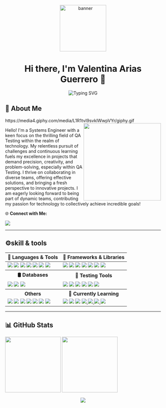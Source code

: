 <p align="center"><img src="https://drive.google.com/uc?export=view&id=1kA8VpNuApEJr0V3i2KwCcVLPLSNJGHXE" height="150" alt="banner" /></p>
<h1 align="center"> Hi there, I'm Valentina Arias Guerrero 🫰</h1>


<p align="center">
  <img src="https://readme-typing-svg.demolab.com?font=Fira+Code&size=24&pause=1000&color=F700C4&center=true&vCenter=true&width=600&lines=QA+Tester+%7C+Systems+Engineer+%F0%9F%92%BB;Always+Learning+%F0%9F%8C%9F;Passionate+about+Tech+%F0%9F%92%BB" alt="Typing SVG" />
</p>

<h2>💫 About Me</h2>
https://media4.giphy.com/media/L1R1tvI9svkIWwpVYr/giphy.gif
  <img src="https://drive.google.com/uc?export=view&id=1n4Iinc-3UogRVtiBXGFJzstZzMCRzWyU" width="250" align="right" />
<p>Hello! I'm a Systems Engineer with a keen focus on the thrilling field of QA Testing within the realm of technology. My relentless pursuit of challenges and continuous learning fuels my excellence in projects that demand precision, creativity, and problem-solving, especially within QA Testing. I thrive on collaborating in diverse teams, offering effective solutions, and bringing a fresh perspective to innovative projects. I am eagerly looking forward to being part of dynamic teams, contributing my passion for technology to collectively achieve incredible goals!</p>

<p>🌐 <strong>Connect with Me:</strong></p>
<a href="enlace">
  <img src="https://img.shields.io/badge/LinkedIn-%230077B5.svg?logo=linkedin&logoColor=white" />
</a>
     
 
---
<h2> ⚙️skill & tools </h2>

<table>
  <thead>
    <tr>
      <th>🧠 Languages & Tools</th>
      <th>🧰 Frameworks & Libraries</th>
    </tr>
  </thead>
  <tbody>
    <tr>
      <td>
        <img src="https://img.shields.io/badge/javascript-%23323330.svg?style=for-the-badge&logo=javascript&logoColor=%23F7DF1E" />
        <img src="https://img.shields.io/badge/python-3670A0?style=for-the-badge&logo=python&logoColor=ffdd54" />
        <img src="https://img.shields.io/badge/r-%23276DC3.svg?style=for-the-badge&logo=r&logoColor=white" />
        <img src="https://img.shields.io/badge/vagrant-%231563FF.svg?style=for-the-badge&logo=vagrant&logoColor=white" />
        <img src="https://img.shields.io/badge/Notion-%23000000.svg?style=for-the-badge&logo=notion&logoColor=white" />
        <img src="https://img.shields.io/badge/Trello-%23026AA7.svg?style=for-the-badge&logo=Trello&logoColor=white" />
        <img src="https://img.shields.io/badge/Jira-0052CC?style=for-the-badge&logo=Jira&logoColor=white" />
      </td>
      <td>
        <img src="https://img.shields.io/badge/bootstrap-%238511FA.svg?style=for-the-badge&logo=bootstrap&logoColor=white" />
        <img src="https://img.shields.io/badge/jquery-%230769AD.svg?style=for-the-badge&logo=jquery&logoColor=white" />
        <img src="https://img.shields.io/badge/NPM-%23CB3837.svg?style=for-the-badge&logo=npm&logoColor=white" />
        <img src="https://img.shields.io/badge/vue.js-%2335495e.svg?style=for-the-badge&logo=vuedotjs&logoColor=%234FC08D" />
        <img src="https://img.shields.io/badge/Vuetify-1867C0?style=for-the-badge&logo=vuetify&logoColor=AEDDFF" />
        <img src="https://img.shields.io/badge/Chart%20js-FF6384?style=for-the-badge&logo=chartdotjs&logoColor=white" />
        <img src="https://img.shields.io/badge/tailwindcss-%2338B2AC.svg?style=for-the-badge&logo=tailwind-css&logoColor=white" />
      </td>
    </tr>
    <tr>
      <th>🛢️ Databases</th>
      <th>🧪 Testing Tools</th>
    </tr>
    <tr>
      <td>
        <img src="https://img.shields.io/badge/mysql-%2300000f.svg?style=for-the-badge&logo=mysql&logoColor=white" />
        <img src="https://img.shields.io/badge/sqlite-%2307405e.svg?style=for-the-badge&logo=sqlite&logoColor=white" />
        <img src="https://img.shields.io/badge/Microsoft%20SQL%20Server-CC2927?style=for-the-badge&logo=microsoft%20sql%20server&logoColor=white" />
      </td>
      <td>
        <img src="https://img.shields.io/badge/Cucumber-23D96C.svg?style=for-the-badge&logo=Cucumber&logoColor=white" />
        <img src="https://img.shields.io/badge/sonarqube-4E9BCD.svg?style=for-the-badge&logo=sonarqube&logoColor=white&color=%234E9BCD" />
        <img src="https://img.shields.io/badge/Postman-FF6C37?style=for-the-badge&logo=postman&logoColor=white" />
        <img src="https://img.shields.io/badge/Playwright-45ba4b?style=for-the-badge&logo=Playwright&logoColor=white" />
        <img src="https://img.shields.io/badge/pytest-3670A0?style=for-the-badge&logo=python&logoColor=ffdd54" />
        <a href="https://github.com/intuit/karate">
          <img src="https://img.shields.io/badge/karate-3670A0?style=for-the-badge&logo=karate&logoColor=ffdd54" />
        </a>
      </td>
    </tr>
      <tr>
      <th>Others</th>
      <th>🚀 Currently Learning</th>
    </tr>
        <tr>
      <td>
        <img src="https://img.shields.io/badge/power_bi-F2C811?style=for-the-badge&logo=powerbi&logoColor=black" />
        <img src="https://img.shields.io/badge/CSS%20-%231572B6.svg?style=for-the-badge&logo=css3&logoColor=white" />
        <img src="https://img.shields.io/badge/html5-%23E34F26.svg?style=for-the-badge&logo=html5&logoColor=white" />
        <img src="https://img.shields.io/badge/github-%23121011.svg?style=for-the-badge&logo=github&logoColor=white" />
        <img src="https://img.shields.io/badge/Linux-FCC624?style=for-the-badge&logo=linux&logoColor=black" />
        <img src="https://img.shields.io/badge/Visual%20Studio%20Code-0078d7.svg?style=for-the-badge&logo=visual-studio-code&logoColor=white" />
        <img src="https://img.shields.io/badge/RStudio-75AADB?style=for-the-badge&logo=RStudio&logoColor=white" />
      </td>
      <td>
      <img src="https://img.shields.io/badge/azuredevops-0078D7.svg?style=for-the-badge&logo=azuredevops&logoColor=white&color=%230078D7" />
  <img src="https://img.shields.io/badge/docker-%230db7ed.svg?style=for-the-badge&logo=docker&logoColor=white" />
  <img src="https://img.shields.io/badge/Cypress-17202C?style=for-the-badge&logo=cypress&logoColor=white" />
  <a href="https://about.gitlab.com/">
    <img src="https://img.shields.io/badge/GitLab-330F63?style=for-the-badge&logo=gitlab&logoColor=white" />
  </a>
  <a href="https://docs.python.org/3/library/unittest.html">
    <img src="https://img.shields.io/badge/unittest-3670A0?style=for-the-badge&logo=python&logoColor=ffdd54" />
  </a>
  <a href="https://jmeter.apache.org/">
    <img src="https://img.shields.io/badge/jmeter-3670A0?style=for-the-badge&logo=jmeter&logoColor=ffdd54" />
  </a>
  <a href="https://www.selenium.dev">
    <img src="https://img.shields.io/badge/Selenium-43B02A?style=for-the-badge&logo=Selenium&logoColor=white" />
  </a>
      </td>
    </tr>
  </tbody>
</table>


---


## 📊 GitHub Stats
<p>
  <img src="https://github-readme-stats.vercel.app/api?username=valentina-29&show_icons=true&theme=radical&rank_icon=github&include_all_commits=true" height="180"/>
  <img src="https://github-readme-streak-stats.herokuapp.com/?user=valentina-29&theme=radical" height="180"/>
</p>

<p align="center">
  <img src="https://github-readme-stats.vercel.app/api/top-langs/?username=valentina-29&layout=compact&theme=radical" />
</p>


<!-- Crafted with ❤️ using GPRM (https://gprm.itsvg.in) -->

